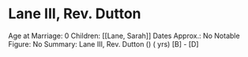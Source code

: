 # Lane III, Rev. Dutton

Age at Marriage: 0
Children: [[Lane, Sarah]]
Dates Approx.: No
Notable Figure: No
Summary: Lane III, Rev. Dutton () ( yrs)
[B]  - [D]